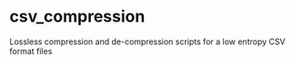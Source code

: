 # csv_compression
Lossless compression and de-compression scripts for a low entropy CSV format files
